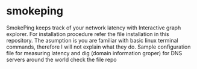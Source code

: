 # smokeping
SmokePing keeps track of your network latency with Interactive graph explorer. 
For installation procedure refer the file installation in this repository.
The asumption is you are familiar with basic linux terminal commands, therefore I will not explain what they do.
Sample configuration file for measuring latency and dig (domain information groper) for DNS servers around the world check the file repo 
